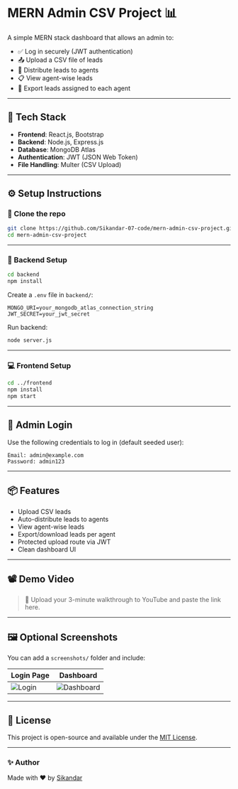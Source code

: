 # MERN Admin CSV Project 📊

A simple MERN stack dashboard that allows an admin to:

- ✅ Log in securely (JWT authentication)
- 📤 Upload a CSV file of leads
- 👥 Distribute leads to agents
- 📋 View agent-wise leads
- 📁 Export leads assigned to each agent

---

## 🚀 Tech Stack

- **Frontend**: React.js, Bootstrap
- **Backend**: Node.js, Express.js
- **Database**: MongoDB Atlas
- **Authentication**: JWT (JSON Web Token)
- **File Handling**: Multer (CSV Upload)

---

## ⚙️ Setup Instructions

### 📁 Clone the repo

```bash
git clone https://github.com/Sikandar-07-code/mern-admin-csv-project.git
cd mern-admin-csv-project
```

---

### 🔧 Backend Setup

```bash
cd backend
npm install
```

Create a `.env` file in `backend/`:

```env
MONGO_URI=your_mongodb_atlas_connection_string
JWT_SECRET=your_jwt_secret
```

Run backend:

```bash
node server.js
```

---

### 💻 Frontend Setup

```bash
cd ../frontend
npm install
npm start
```

---

## 🔐 Admin Login

Use the following credentials to log in (default seeded user):

```text
Email: admin@example.com
Password: admin123
```

---

## 📦 Features

- Upload CSV leads
- Auto-distribute leads to agents
- View agent-wise leads
- Export/download leads per agent
- Protected upload route via JWT
- Clean dashboard UI

---

## 📽️ Demo Video

> 🎥 Upload your 3-minute walkthrough to YouTube and paste the link here.

---

## 🖼️ Optional Screenshots

You can add a `screenshots/` folder and include:

| Login Page | Dashboard |
|------------|-----------|
| ![Login](./screenshots/login.png) | ![Dashboard](./screenshots/dashboard.png) |

---

## 📄 License

This project is open-source and available under the [MIT License](LICENSE).

---

### ✨ Author

Made with ❤️ by [Sikandar](https://github.com/Sikandar-07-code)
